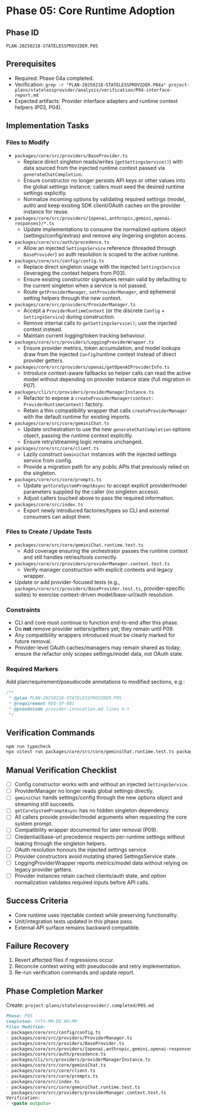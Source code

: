 # Phase 05: Core Runtime Adoption

## Phase ID

`PLAN-20250218-STATELESSPROVIDER.P05`

## Prerequisites

- Required: Phase 04a completed.
- Verification: `grep -r "PLAN-20250218-STATELESSPROVIDER.P04a" project-plans/statelessprovider/analysis/verification/P04-interface-report.md`
- Expected artifacts: Provider interface adapters and runtime context helpers (P03, P04).

## Implementation Tasks

### Files to Modify

- `packages/core/src/providers/BaseProvider.ts`
  - Replace direct singleton reads/writes (`getSettingsService()`) with data sourced from the injected runtime context passed via `generateChatCompletion`.
  - Ensure constructor no longer persists API keys or other values into the global settings instance; callers must seed the desired runtime settings explicitly.
  - Normalize incoming options by validating required settings (model, auth) and keep existing SDK client/OAuth caches on the provider instance for reuse.
- `packages/core/src/providers/{openai,anthropic,gemini,openai-responses}/*.ts`
  - Update implementations to consume the normalized options object (settings/config/extras) and remove any lingering singleton access.
- `packages/core/src/auth/precedence.ts`
  - Allow an injected `SettingsService` reference (threaded through `BaseProvider`) so auth resolution is scoped to the active runtime.
- `packages/core/src/config/config.ts`
  - Replace direct singleton usage with the injected `SettingsService` (leveraging the context helpers from P03).
  - Ensure existing constructor signatures remain valid by defaulting to the current singleton when a service is not passed.
  - Route `getProviderManager`, `setProviderManager`, and ephemeral setting helpers through the new context.
- `packages/core/src/providers/ProviderManager.ts`
  - Accept a `ProviderRuntimeContext` (or the discrete `Config` + `SettingsService`) during construction.
  - Remove internal calls to `getSettingsService()`; use the injected context instead.
  - Maintain current logging/token tracking behaviour.
- `packages/core/src/providers/LoggingProviderWrapper.ts`
  - Ensure provider metrics, token accumulation, and model lookups draw from the injected `Config`/runtime context instead of direct provider getters.
- `packages/core/src/providers/openai/getOpenAIProviderInfo.ts`
  - Introduce context-aware fallbacks so helper calls can read the active model without depending on provider instance state (full migration in P07).
- `packages/cli/src/providers/providerManagerInstance.ts`
  - Refactor to expose a `createProviderManager(context: ProviderRuntimeContext)` factory.
  - Retain a thin compatibility wrapper that calls `createProviderManager` with the default runtime for existing imports.
- `packages/core/src/core/geminiChat.ts`
  - Update orchestration to use the new `generateChatCompletion` options object, passing the runtime context explicitly.
  - Ensure retry/streaming logic remains unchanged.
- `packages/core/src/core/client.ts`
  - Lazily construct `GeminiChat` instances with the injected settings service from config.
  - Provide a migration path for any public APIs that previously relied on the singleton.
- `packages/core/src/core/prompts.ts`
  - Update `getCoreSystemPromptAsync` to accept explicit provider/model parameters supplied by the caller (no singleton access).
  - Adjust callers touched above to pass the required information.
- `packages/core/src/index.ts`
  - Export newly introduced factories/types so CLI and external consumers can adopt them.

### Files to Create / Update Tests

- `packages/core/src/core/geminiChat.runtime.test.ts`
  - Add coverage ensuring the orchestrator passes the runtime context and still handles retries/tools correctly.
- `packages/core/src/providers/providerManager.context.test.ts`
  - Verify manager construction with explicit contexts and legacy wrapper.
- Update or add provider-focused tests (e.g., `packages/core/src/providers/BaseProvider.test.ts`, provider-specific suites) to exercise context-driven model/base-url/auth resolution.

### Constraints

- CLI and core must continue to function end-to-end after this phase.
- Do **not** remove provider setters/getters yet; they remain until P09.
- Any compatibility wrappers introduced must be clearly marked for future removal.
- Provider-level OAuth caches/managers may remain shared as today; ensure the refactor only scopes settings/model data, not OAuth state.

### Required Markers

Add plan/requirement/pseudocode annotations to modified sections, e.g.:

```typescript
/**
 * @plan PLAN-20250218-STATELESSPROVIDER.P05
 * @requirement REQ-SP-001
 * @pseudocode provider-invocation.md lines X-Y
 */
```

## Verification Commands

```bash
npm run typecheck
npx vitest run packages/core/src/core/geminiChat.runtime.test.ts packages/core/src/providers/providerManager.context.test.ts packages/core/src/providers/BaseProvider.test.ts packages/core/src/providers/integration/multi-provider.integration.test.ts
```

## Manual Verification Checklist

- [ ] Config constructor works with and without an injected `SettingsService`.
- [ ] ProviderManager no longer reads global settings directly.
- [ ] `geminiChat` hands settings/config through the new options object and streaming still succeeds.
- [ ] `getCoreSystemPromptAsync` has no hidden singleton dependency.
- [ ] All callers provide provider/model arguments when requesting the core system prompt.
- [ ] Compatibility wrapper documented for later removal (P09).
- [ ] Credential/base-url precedence respects per-runtime settings without leaking through the singleton helpers.
- [ ] OAuth resolution honours the injected settings service.
- [ ] Provider constructors avoid mutating shared SettingsService state.
- [ ] LoggingProviderWrapper reports metrics/model data without relying on legacy provider getters.
- [ ] Provider instances retain cached clients/auth state, and option normalization validates required inputs before API calls.

## Success Criteria

- Core runtime uses injectable context while preserving functionality.
- Unit/integration tests updated in this phase pass.
- External API surface remains backward compatible.

## Failure Recovery

1. Revert affected files if regressions occur.
2. Reconcile context wiring with pseudocode and retry implementation.
3. Re-run verification commands and update report.

## Phase Completion Marker

Create: `project-plans/statelessprovider/.completed/P05.md`

```markdown
Phase: P05
Completed: YYYY-MM-DD HH:MM
Files Modified:
- packages/core/src/config/config.ts
- packages/core/src/providers/ProviderManager.ts
- packages/core/src/providers/BaseProvider.ts
- packages/core/src/providers/{openai,anthropic,gemini,openai-responses}/*.ts
- packages/core/src/auth/precedence.ts
- packages/cli/src/providers/providerManagerInstance.ts
- packages/core/src/core/geminiChat.ts
- packages/core/src/core/client.ts
- packages/core/src/core/prompts.ts
- packages/core/src/index.ts
- packages/core/src/core/geminiChat.runtime.test.ts
- packages/core/src/providers/providerManager.context.test.ts
Verification:
- <paste outputs>
```
